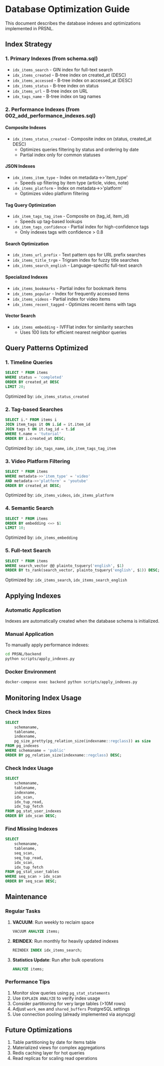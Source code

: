 # Database Optimization Guide

This document describes the database indexes and optimizations implemented in PRSNL.

## Index Strategy

### 1. Primary Indexes (from schema.sql)
- `idx_items_search` - GIN index for full-text search
- `idx_items_created` - B-tree index on created_at (DESC)
- `idx_items_accessed` - B-tree index on accessed_at (DESC)
- `idx_items_status` - B-tree index on status
- `idx_items_url` - B-tree index on URL
- `idx_tags_name` - B-tree index on tag names

### 2. Performance Indexes (from 002_add_performance_indexes.sql)

#### Composite Indexes
- `idx_items_status_created` - Composite index on (status, created_at DESC)
  - Optimizes queries filtering by status and ordering by date
  - Partial index only for common statuses

#### JSON Indexes
- `idx_items_item_type` - Index on metadata->>'item_type'
  - Speeds up filtering by item type (article, video, note)
- `idx_items_platform` - Index on metadata->>'platform'
  - Optimizes video platform filtering

#### Tag Query Optimization
- `idx_item_tags_tag_item` - Composite on (tag_id, item_id)
  - Speeds up tag-based lookups
- `idx_item_tags_confidence` - Partial index for high-confidence tags
  - Only indexes tags with confidence > 0.8

#### Search Optimization
- `idx_items_url_prefix` - Text pattern ops for URL prefix searches
- `idx_items_title_trgm` - Trigram index for fuzzy title searches
- `idx_items_search_english` - Language-specific full-text search

#### Specialized Indexes
- `idx_items_bookmarks` - Partial index for bookmark items
- `idx_items_popular` - Index for frequently accessed items
- `idx_items_videos` - Partial index for video items
- `idx_items_recent_tagged` - Optimizes recent items with tags

#### Vector Search
- `idx_items_embedding` - IVFFlat index for similarity searches
  - Uses 100 lists for efficient nearest neighbor queries

## Query Patterns Optimized

### 1. Timeline Queries
```sql
SELECT * FROM items 
WHERE status = 'completed' 
ORDER BY created_at DESC 
LIMIT 20;
```
Optimized by: `idx_items_status_created`

### 2. Tag-based Searches
```sql
SELECT i.* FROM items i
JOIN item_tags it ON i.id = it.item_id
JOIN tags t ON it.tag_id = t.id
WHERE t.name = 'tutorial'
ORDER BY i.created_at DESC;
```
Optimized by: `idx_tags_name`, `idx_item_tags_tag_item`

### 3. Video Platform Filtering
```sql
SELECT * FROM items
WHERE metadata->>'item_type' = 'video'
AND metadata->>'platform' = 'youtube'
ORDER BY created_at DESC;
```
Optimized by: `idx_items_videos`, `idx_items_platform`

### 4. Semantic Search
```sql
SELECT * FROM items
ORDER BY embedding <=> $1
LIMIT 10;
```
Optimized by: `idx_items_embedding`

### 5. Full-text Search
```sql
SELECT * FROM items
WHERE search_vector @@ plainto_tsquery('english', $1)
ORDER BY ts_rank(search_vector, plainto_tsquery('english', $1)) DESC;
```
Optimized by: `idx_items_search`, `idx_items_search_english`

## Applying Indexes

### Automatic Application
Indexes are automatically created when the database schema is initialized.

### Manual Application
To manually apply performance indexes:
```bash
cd PRSNL/backend
python scripts/apply_indexes.py
```

### Docker Environment
```bash
docker-compose exec backend python scripts/apply_indexes.py
```

## Monitoring Index Usage

### Check Index Sizes
```sql
SELECT 
    schemaname,
    tablename,
    indexname,
    pg_size_pretty(pg_relation_size(indexname::regclass)) as size
FROM pg_indexes
WHERE schemaname = 'public'
ORDER BY pg_relation_size(indexname::regclass) DESC;
```

### Check Index Usage
```sql
SELECT 
    schemaname,
    tablename,
    indexname,
    idx_scan,
    idx_tup_read,
    idx_tup_fetch
FROM pg_stat_user_indexes
ORDER BY idx_scan DESC;
```

### Find Missing Indexes
```sql
SELECT 
    schemaname,
    tablename,
    seq_scan,
    seq_tup_read,
    idx_scan,
    idx_tup_fetch
FROM pg_stat_user_tables
WHERE seq_scan > idx_scan
ORDER BY seq_scan DESC;
```

## Maintenance

### Regular Tasks
1. **VACUUM**: Run weekly to reclaim space
   ```sql
   VACUUM ANALYZE items;
   ```

2. **REINDEX**: Run monthly for heavily updated indexes
   ```sql
   REINDEX INDEX idx_items_search;
   ```

3. **Statistics Update**: Run after bulk operations
   ```sql
   ANALYZE items;
   ```

### Performance Tips
1. Monitor slow queries using `pg_stat_statements`
2. Use `EXPLAIN ANALYZE` to verify index usage
3. Consider partitioning for very large tables (>10M rows)
4. Adjust `work_mem` and `shared_buffers` PostgreSQL settings
5. Use connection pooling (already implemented via asyncpg)

## Future Optimizations
1. Table partitioning by date for items table
2. Materialized views for complex aggregations
3. Redis caching layer for hot queries
4. Read replicas for scaling read operations